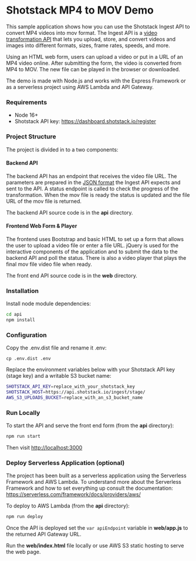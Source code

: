 # Shotstack MP4 to MOV Demo

This sample application shows how you can use the Shotstack Ingest API to convert MP4 videos into mov format. The Ingest
API is a [video transformation API](https://shotstack.io/product/ingest-api/) that lets you upload, store, and convert
videos and images into different formats, sizes, frame rates, speeds, and more.

Using an HTML web form, users can upload a video or put in a URL of an MP4 video online. After submitting the form, the
video is converted from MP4 to MOV. The new file can be played in the browser or downloaded.

The demo is made with Node.js and works with the Express Framework or as a serverless project using AWS Lambda and API
Gateway.

### Requirements

- Node 16+
- Shotstack API key: https://dashboard.shotstack.io/register

### Project Structure

The project is divided in to a two components:

#### Backend API

The backend API has an endpoint that receives the video file URL. The parameters are prepared in the [JSON
format](https://shotstack.io/docs/api/#tocs_source) the Ingest API expects and sent to the API. A status endpoint is
called to check the progress of the transformation. When the mov file is ready the status is updated and the file URL of
the mov file is returned.

The backend API source code is in the **api** directory.

#### Frontend Web Form & Player

The frontend uses Bootstrap and basic HTML to set up a form that allows the user to upload a video file or enter a file
URL. jQuery is used for the interactive components of the application and to submit the data to the backend API and poll
the status. There is also a video player that plays the final mov file video file when ready.

The front end API source code is in the **web** directory.

### Installation

Install node module dependencies:

```bash
cd api
npm install
```

### Configuration

Copy the .env.dist file and rename it .env:

```
cp .env.dist .env
```

Replace the environment variables below with your Shotstack API key (stage key) and a writable S3 bucket name:

```bash
SHOTSTACK_API_KEY=replace_with_your_shotstack_key
SHOTSTACK_HOST=https://api.shotstack.io/ingest/stage/
AWS_S3_UPLOADS_BUCKET=replace_with_an_s3_bucket_name
```

### Run Locally

To start the API and serve the front end form (from the **api** directory):

```bash
npm run start
```

Then visit [http://localhost:3000](http://localhost:3000)


### Deploy Serverless Application (optional)

The project has been built as a serverless application using the Serverless Framework and AWS Lambda. To understand more
about the Serverless Framework and how to set everything up consult the documentation:
https://serverless.com/framework/docs/providers/aws/

To deploy to AWS Lambda (from the **api** directory):

```bash
npm run deploy
```

Once the API is deployed set the `var apiEndpoint` variable in **web/app.js** to the returned API Gateway URL.

Run the **web/index.html** file locally or use AWS S3 static hosting to serve the web page.
